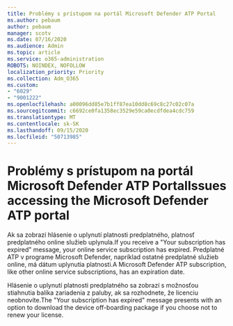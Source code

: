 ```yaml
---
title: Problémy s prístupom na portál Microsoft Defender ATP Portal
ms.author: pebaum
author: pebaum
manager: scotv
ms.date: 07/16/2020
ms.audience: Admin
ms.topic: article
ms.service: o365-administration
ROBOTS: NOINDEX, NOFOLLOW
localization_priority: Priority
ms.collection: Adm_O365
ms.custom:
- "6029"
- "9001222"
ms.openlocfilehash: a00096dd85e7b1ff87ea10dd8c69c8c27c02c07a
ms.sourcegitcommit: c6692ce0fa1358ec3529e59ca0ecdfdea4cdc759
ms.translationtype: MT
ms.contentlocale: sk-SK
ms.lasthandoff: 09/15/2020
ms.locfileid: "50713985"
---
```

# <a name="issues-accessing-the-microsoft-defender-atp-portal"></a><span data-ttu-id="9e062-102">Problémy s prístupom na portál Microsoft Defender ATP Portal</span><span class="sxs-lookup"><span data-stu-id="9e062-102">Issues accessing the Microsoft Defender ATP portal</span></span>

<span data-ttu-id="9e062-103">Ak sa zobrazí hlásenie o uplynutí platnosti predplatného, platnosť predplatného online služieb uplynula.</span><span class="sxs-lookup"><span data-stu-id="9e062-103">If you receive a "Your subscription has expired" message, your online service subscription has expired.</span></span> <span data-ttu-id="9e062-104">Predplatné ATP v programe Microsoft Defender, napríklad ostatné predplatné služieb online, má dátum uplynutia platnosti.</span><span class="sxs-lookup"><span data-stu-id="9e062-104">A Microsoft Defender ATP subscription, like other online service subscriptions, has an expiration date.</span></span>

<span data-ttu-id="9e062-105">Hlásenie o uplynutí platnosti predplatného sa zobrazí s možnosťou stiahnutia balíka zariadenia z paluby, ak sa rozhodnete, že licenciu neobnovíte.</span><span class="sxs-lookup"><span data-stu-id="9e062-105">The "Your subscription has expired" message presents with an option to download the device off-boarding package if you choose not to renew your license.</span></span>